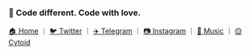 ### 🐠 Code different. Code with love.

[🏠 Home](https://rikumi.dev/) ｜ [🐦 Twitter](https://twitter.com/rikumichan) ｜ [✈️ Telegram](https://t.me/rikumi) ｜ [📷 Instagram](https://instagram.com/rikumichan) ｜ [🎵 Music](https://y.qq.com/portal/profile.html?uin=owSFNe6z7KEAoc**) ｜ [🟡 Cytoid](https://cytoid.io/profile/rikumi)
